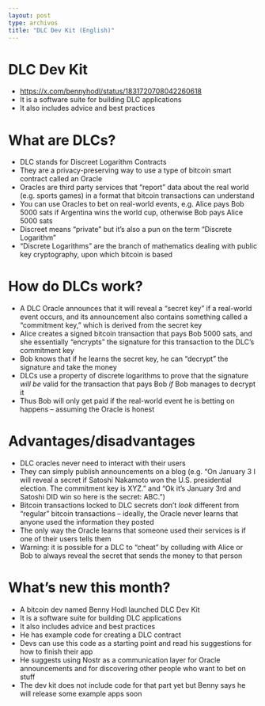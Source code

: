 ```yaml
---
layout: post
type: archivos
title: "DLC Dev Kit (English)"
---
```


# DLC Dev Kit

- https://x.com/bennyhodl/status/1831720708042260618
- It is a software suite for building DLC applications
- It also includes advice and best practices

# What are DLCs?

- DLC stands for Discreet Logarithm Contracts
- They are a privacy-preserving way to use a type of bitcoin smart contract called an Oracle
- Oracles are third party services that “report” data about the real world (e.g. sports games) in a format that bitcoin transactions can understand
- You can use Oracles to bet on real-world events, e.g. Alice pays Bob 5000 sats if Argentina wins the world cup, otherwise Bob pays Alice 5000 sats
- Discreet means “private” but it’s also a pun on the term “Discrete Logarithm”
- “Discrete Logarithms” are the branch of mathematics dealing with public key cryptography, upon which bitcoin is based

# How do DLCs work?

- A DLC Oracle announces that it will reveal a “secret key” if a real-world event occurs, and its announcement also contains something called a “commitment key,” which is derived from the secret key
- Alice creates a signed bitcoin transaction that pays Bob 5000 sats, and she essentially “encrypts” the signature for this transaction to the DLC’s commitment key
- Bob knows that if he learns the secret key, he can “decrypt” the signature and take the money
- DLCs use a property of discrete logarithms to prove that the signature *will be* valid for the transaction that pays Bob *if* Bob manages to decrypt it
- Thus Bob will only get paid if the real-world event he is betting on happens – assuming the Oracle is honest

# Advantages/disadvantages

- DLC oracles never need to interact with their users
- They can simply publish announcements on a blog (e.g. “On January 3 I will reveal a secret if Satoshi Nakamoto won the U.S. presidential election. The commitment key is XYZ.” and “Ok it’s January 3rd and Satoshi DID win so here is the secret: ABC.”)
- Bitcoin transactions locked to DLC secrets don’t *look* different from “regular” bitcoin transactions – ideally, the Oracle never learns that anyone used the information they posted
- The only way the Oracle learns that someone used their services is if one of their users tells them
- Warning: it is possible for a DLC to “cheat” by colluding with Alice or Bob to always reveal the secret that sends the money to that person

# What’s new this month?

- A bitcoin dev named Benny Hodl launched DLC Dev Kit
- It is a software suite for building DLC applications
- It also includes advice and best practices
- He has example code for creating a DLC contract
- Devs can use this code as a starting point and read his suggestions for how to finish their app
- He suggests using Nostr as a communication layer for Oracle announcements and for discovering other people who want to bet on stuff
- The dev kit does not include code for that part yet but Benny says he will release some example apps soon

